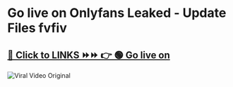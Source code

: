 
 # Go live on Onlyfans Leaked - Update Files fvfiv

## <h2><a href="https://clipsfans.com/Go_live_on&ref=git">🔗 Click to LINKS ⏩⏩ 👉 🟢 Go live on </a></h2>

<a href="https://clipsfans.com/Go_live_on&ref=git" rel="nofollow" data-target="animated-image.originalLink"><img src="https://i.ibb.co.com/xMMVF88/686577567.gif" alt="Viral Video Original" style="max-width: 100%; display: inline-block;" data-target="animated-image.originalImage"></a>

